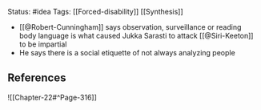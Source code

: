Status: #idea
Tags: [[Forced-disability]] [[Synthesis]] 

* [[@Robert-Cunningham]] says observation, surveillance or reading body language is what caused Jukka Sarasti to attack [[@Siri-Keeton]] to be impartial
* He says there is a social etiquette of not always analyzing people

## References

![[Chapter-22#^Page-316]]